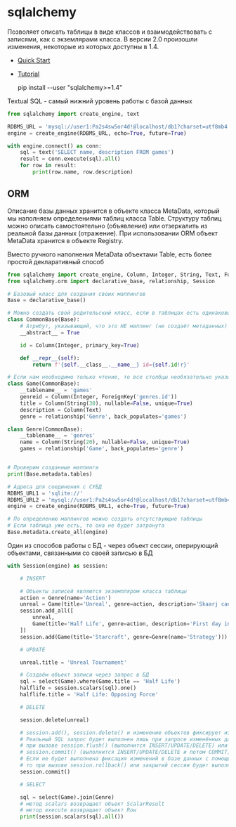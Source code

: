 # sqlalchemy

Позволяет описать таблицы в виде классов и взаимодействовать с записями, как с экземлярами класса.
В версии 2.0 произошли изменения, некоторые из которых доступны в 1.4.

- [Quick Start](https://docs.sqlalchemy.org/en/14/orm/quickstart.html)
- [Tutorial](https://docs.sqlalchemy.org/en/14/tutorial/index.html)

    pip install --user "sqlalchemy>=1.4"

Textual SQL - самый нижний уровень работы с базой данных

```python
from sqlalchemy import create_engine, text

RDBMS_URL = 'mysql://user1:Pa2s4sw5or4d!@localhost/db1?charset=utf8mb4'
engine = create_engine(RDBMS_URL, echo=True, future=True)

with engine.connect() as conn:
    sql = text('SELECT name, description FROM games')
    result = conn.execute(sql).all()
    for row in result:
        print(row.name, row.description)
```

## ORM

Описание базы данных хранится в объекте класса MetaData, который мы наполняем определениями таблиц класса Table. Структуру таблиц можно описать самостоятельно (объявление) или отзеркалить из реальной базы данных (отражение). При использовании ORM объект MetaData хранится в объекте Registry.

Вместо ручного наполнения MetaData объектами Table, есть более простой декларативный способ

```python
from sqlalchemy import create_engine, Column, Integer, String, Text, ForeignKey, select
from sqlalchemy.orm import declarative_base, relationship, Session

# Базовый класс для создания своих маппингов
Base = declarative_base()

# Можно создать свой родительский класс, если в таблицах есть одинаковые столбцы
class CommonBase(Base):
    # Атрибут, указывающий, что это НЕ маппинг (не создаёт метаданных)
    __abstract__ = True

    id = Column(Integer, primary_key=True)

    def __repr__(self):
        return f'{self.__class__.__name__} id={self.id!r}'

# Если нам необходимо только чтение, то все столбцы необязательно указывать
class Game(CommonBase):
    __tablename__ = 'games'
    genreid = Column(Integer, ForeignKey('genres.id'))
    title = Column(String(30), nullable=False, unique=True)
    description = Column(Text)
    genre = relationship('Genre', back_populates='games')

class Genre(CommonBase):
    __tablename__ = 'genres'
    name = Column(String(20), nullable=False, unique=True)
    games = relationship('Game', back_populates='genre')


# Проверим созданные маппинги
print(Base.metadata.tables)

# Адреса для соединения с СУБД
RDBMS_URL1 = 'sqlite://'
RDBMS_URL2 = 'mysql://user1:Pa2s4sw5or4d!@localhost/db1?charset=utf8mb4'
engine = create_engine(RDBMS_URL1, echo=True, future=True)

# По определению маппингов можно создать отсутствующие таблицы
# Если таблица уже есть, то она не будет затронута
Base.metadata.create_all(engine)
```

Один из способов работы с БД - через объект сессии, оперирующий объектами, связанными со своей записью в БД

```python
with Session(engine) as session:

    # INSERT

    # Объекты записей являются экземпляром класса таблицы
    action = Genre(name='Action')
    unreal = Game(title='Unreal', genre=action, description='Skaarj can dodge')
    session.add_all([
        unreal,
        Game(title='Half Life', genre=action, description='First day in Black Mesa')
    ])
    session.add(Game(title='Starcraft', genre=Genre(name='Strategy')))

    # UPDATE

    unreal.title = 'Unreal Tournament'

    # Создаём объект записи через запрос в БД
    sql = select(Game).where(Game.title == 'Half Life')
    halflife = session.scalars(sql).one()
    halflife.title = 'Half Life: Opposing Force'

    # DELETE

    session.delete(unreal)

    # session.add(), session.delete() и изменение объектов фиксирует изменение в сессии.
    # Реальный SQL запрос будет выполнен лишь при запросе изменённых данных или
    # при вызове session.flush() (выполнится INSERT/UPDATE/DELETE) или
    # session.commit() (выполнится INSERT/UPDATE/DELETE и потом COMMIT).
    # Если не будет выполнена фиксация изменений в базе данных с помощью session.commit(),
    # то при вызове session.rollback() или закрытий сессии будет выполнен ROLLBACK.
    session.commit()

    # SELECT

    sql = select(Game).join(Genre)
    # метод scalars возвращает объект ScalarResult
    # метод execute возвращает объект Row
    print(session.scalars(sql).all())

```
